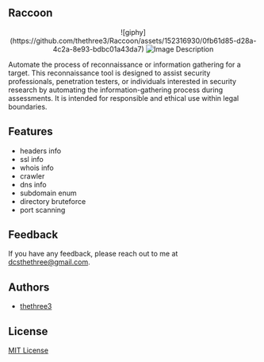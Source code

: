 ## Raccoon
   <div style="text-align:center">
   ![giphy](https://github.com/thethree3/Raccoon/assets/152316930/0fb61d85-d28a-4c2a-8e93-bdbc01a43da7)
       <img src="https://github.com/thethree3/Raccoon/assets/152316930/0fb61d85-d28a-4c2a-8e93-bdbc01a43da7" alt="Image Description">
   </div>
   
   Automate the process of reconnaissance or information gathering for a target.
   This reconnaissance tool is designed to assist security professionals, penetration testers, or individuals interested in security research by automating the information-gathering process during assessments. It is intended for responsible and ethical use within legal boundaries.

## Features
- headers info
- ssl info
- whois info
- crawler
- dns info
- subdomain enum
- directory bruteforce
- port scanning

## Feedback
   If you have any feedback, please reach out to me at dcsthethree@gmail.com.

## Authors
- [thethree3](https://github.com/thethree3)

## License
[MIT License](LICENSE)
